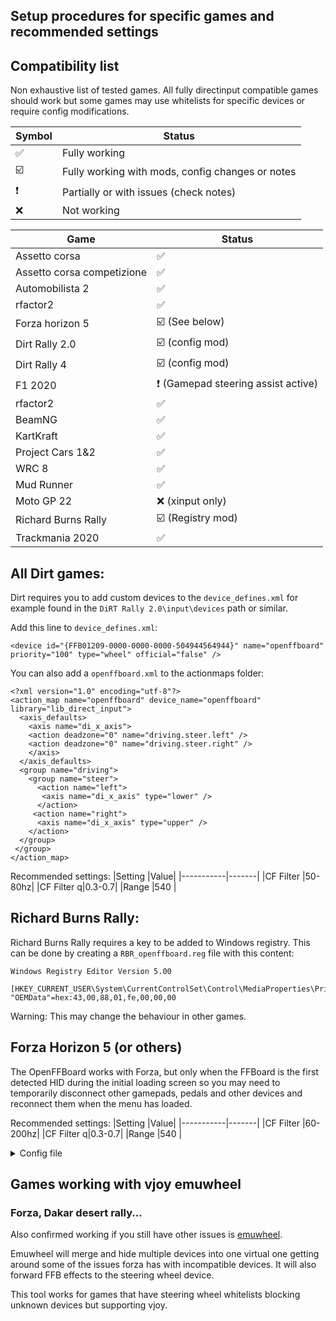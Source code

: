 ## Setup procedures for specific games and recommended settings

## Compatibility list

Non exhaustive list of tested games.
All fully directinput compatible games should work but some games may use whitelists for specific devices or require config modifications.

|Symbol  |Status|
|-----------|-------|
|:white_check_mark:|Fully working|
|:ballot_box_with_check: | Fully working with mods, config changes or notes |
|:exclamation:  | Partially or with issues (check notes) |
|:x:  |Not working|


|Game  |Status|
|-----------|-------|
| Assetto corsa |:white_check_mark:|
| Assetto corsa competizione|:white_check_mark:|
| Automobilista 2 |:white_check_mark:|
| rfactor2 |:white_check_mark:|
| Forza horizon 5 |:ballot_box_with_check: (See below)|
| Dirt Rally 2.0 |:ballot_box_with_check: (config mod)|
| Dirt Rally 4 |:ballot_box_with_check: (config mod)|
| F1 2020 |:exclamation: (Gamepad steering assist active)|
| rfactor2 |:white_check_mark:|
| BeamNG |:white_check_mark:|
| KartKraft |:white_check_mark:|
| Project Cars 1&2 |:white_check_mark:|
| WRC 8 |:white_check_mark:|
| Mud Runner |:white_check_mark:|disc
| Moto GP 22 |:x: (xinput only)|
| Richard Burns Rally |:ballot_box_with_check: (Registry mod)|
| Trackmania 2020 |:white_check_mark:|disc


## All Dirt games:
Dirt requires you to add custom devices to the `device_defines.xml` for example found in the `DiRT Rally 2.0\input\devices` path or similar.


Add this line to `device_defines.xml`:

`<device id="{FFB01209-0000-0000-0000-504944564944}" name="openffboard" priority="100" type="wheel" official="false" />`


You can also add a `openffboard.xml` to the actionmaps folder:
```
<?xml version="1.0" encoding="utf-8"?>
<action_map name="openffboard" device_name="openffboard" library="lib_direct_input">
  <axis_defaults>
    <axis name="di_x_axis">
    <action deadzone="0" name="driving.steer.left" />
    <action deadzone="0" name="driving.steer.right" />
    </axis>
  </axis_defaults>
  <group name="driving">
    <group name="steer">
      <action name="left">
       <axis name="di_x_axis" type="lower" />
      </action>
     <action name="right">
      <axis name="di_x_axis" type="upper" />
    </action>
  </group>
 </group>
</action_map>
```

Recommended settings:
|Setting  |Value|
|-----------|-------|
|CF Filter  |50-80hz|
|CF Filter q|0.3-0.7|
|Range      |540    |



## Richard Burns Rally:
Richard Burns Rally requires a key to be added to Windows registry. This can be done by creating a `RBR_openffboard.reg` file with this content:
```
Windows Registry Editor Version 5.00

[HKEY_CURRENT_USER\System\CurrentControlSet\Control\MediaProperties\PrivateProperties\Joystick\OEM\VID_1209&PID_FFB0]
"OEMData"=hex:43,00,88,01,fe,00,00,00
```
Warning: This may change the behaviour in other games.


## Forza Horizon 5 (or others)
The OpenFFBoard works with Forza, but only when the FFBoard is the first detected HID during the initial loading screen so you may need to temporarily disconnect other gamepads, pedals and other devices and reconnect them when the menu has loaded.

Recommended settings:
|Setting  |Value|
|-----------|-------|
|CF Filter  |60-200hz|
|CF Filter q|0.3-0.7|
|Range      |540    |

<details>
<summary>Config file</summary>

Adding a file `DefaultRawGameControllerMappingProfileOpenFFBoard.xml` to the media/inputmappingprofiles.zip might force it to be the primary steering device. 

**It is not confirmed if this actually helps at all so you may not need that.**

```
<Profiles>
<RawGameControllerInputMappingProfile Version="1" Id="a5dcbf10-6530-11d2-901f-00c04fb951ed" UserFacingName="IDS_DefaultWheelProfile_OpenFFBoard_Name" IsDefaultProfile="1" PrimaryDeviceVidPid="0x1209FFB0" FFBDeviceVidPid="0x1209FFB0" FFBMotorIndex="0">

  <!-- Race -->
  <Context Version="1" Context="INPUTCONTEXT_RACING">
    <Value Version="1" Key="INPUTCMD_GAS" VidPid="0x044fb67f" InputType="Axis" Index="1" InvertAxis="false" InnerDeadzone="0." OuterDeadzone="1.00" />
    <Value Version="1" Key="INPUTCMD_BRAKE" VidPid="0x044fb67f" InputType="Axis" Index="2" InvertAxis="false" InnerDeadzone="0." OuterDeadzone="1.00" />
    <Value Version="1" Key="INPUTCMD_CLUTCH" VidPid="0x044fb67f" InputType="Axis" Index="3" InvertAxis="false" InnerDeadzone="0." OuterDeadzone="1.00" />
    <Value Version="1" Key="INPUTCMD_STEERING" VidPid="0x044fb67f" InputType="Axis" Index="0" InvertAxis="false" DeadzonesAroundCenter="false" InnerDeadzone="0.00" OuterDeadzone="1.00" />  
  </Context> 
  <Context Version="1" Context="INPUTCONTEXT_RACING_UI">
  </Context>
```
</details>

## Games working with vjoy emuwheel
### Forza, Dakar desert rally...

Also confirmed working if you still have other issues is [emuwheel](https://forzatools.weebly.com/forza-emuwheel-setup-guide.html). 

Emuwheel will merge and hide multiple devices into one virtual one getting around some of the issues forza has with incompatible devices.
It will also forward FFB effects to the steering wheel device.

This tool works for games that have steering wheel whitelists blocking unknown devices but supporting vjoy.